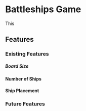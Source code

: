 # Battleships Game

This 

## Features

### Existing Features

##### Board Size

#### Number of Ships

#### Ship Placement

### Future Features 

